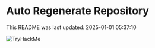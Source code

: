 # Auto Regenerate Repository

This README was last updated: 2025-01-01 05:37:10

 ![TryHackMe](https://tryhackme.com/badge/533634)